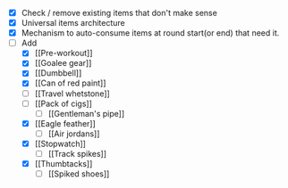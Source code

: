 - [x] Check / remove existing items that don't make sense
- [x] Universal items architecture
- [x] Mechanism to auto-consume items at round start(or end) that need it.
- [ ] Add
	- [x] [[Pre-workout]]
	- [x] [[Goalee gear]]
	- [x] [[Dumbbell]]
	- [x] [[Can of red paint]]
	- [ ] [[Travel whetstone]]
	- [ ] [[Pack of cigs]]
		- [ ] [[Gentleman's pipe]]
	- [x] [[Eagle feather]]
		- [ ] [[Air jordans]]
	- [x] [[Stopwatch]]
		- [ ] [[Track spikes]]
	- [x] [[Thumbtacks]]
		- [ ] [[Spiked shoes]]
